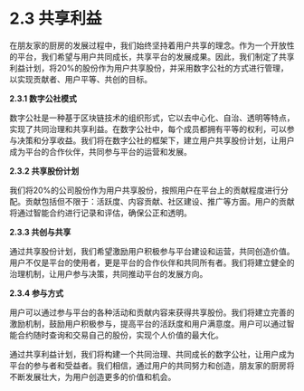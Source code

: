 # 2.3 共享利益

在朋友家的厨房的发展过程中，我们始终坚持着用户共享的理念。作为一个开放性的平台，我们希望与用户共同成长，共享平台的发展成果。因此，我们制定了共享利益计划，将20%的股份作为用户共享股份，并采用数字公社的方式进行管理，以实现贡献者、用户平等、共创的目标。

**2.3.1 数字公社模式**

数字公社是一种基于区块链技术的组织形式，它以去中心化、自治、透明等特点，实现了共同治理和共享利益。在数字公社中，每个成员都拥有平等的权利，可以参与决策和分享收益。我们将在数字公社的框架下，建立用户共享股份计划，让用户成为平台的合作伙伴，共同参与平台的运营和发展。

**2.3.2 共享股份计划**

我们将20%的公司股份作为用户共享股份，按照用户在平台上的贡献程度进行分配。贡献包括但不限于：活跃度、内容贡献、社区建设、推广等方面。用户的贡献将通过智能合约进行记录和评估，确保公正和透明。

**2.3.3 共创与共享**

通过共享股份计划，我们希望激励用户积极参与平台建设和运营，共同创造价值。用户不仅是平台的使用者，更是平台的合作伙伴和共同所有者。我们将建立健全的治理机制，让用户参与决策，共同推动平台的发展方向。

**2.3.4 参与方式**

用户可以通过参与平台的各种活动和贡献内容来获得共享股份。我们将建立完善的激励机制，鼓励用户积极参与，提高平台的活跃度和用户满意度。用户可以通过智能合约随时查询和交易自己的股份，实现个人价值的最大化。

通过共享利益计划，我们将构建一个共同治理、共同成长的数字公社，让用户成为平台的参与者和受益者。我们相信，通过用户的共同努力和创造，朋友家的厨房将不断发展壮大，为用户创造更多的价值和机会。
